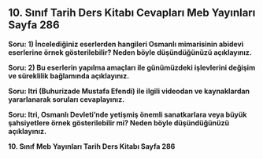 ## 10. Sınıf Tarih Ders Kitabı Cevapları Meb Yayınları Sayfa 286

**Soru: 1) İncelediğiniz eserlerden hangileri Osmanlı mimarisinin abidevi eserlerine örnek gösterilebilir? Neden böyle düşündüğünüzü açıklayınız.**

**Soru: 2) Bu eserlerin yapılma amaçları ile günümüzdeki işlevlerini değişim ve süreklilik bağlamında açıklayınız.**

**Soru: Itri (Buhurizade Mustafa Efendi) ile ilgili videodan ve kaynaklardan yararlanarak soruları cevaplayınız.**

**Soru: Itri, Osmanlı Devleti’nde yetişmiş önemli sanatkarlara veya büyük şahsiyetlere örnek gösterilebilir mi? Neden böyle düşündüğünüzü açıklayınız.**

**10. Sınıf Meb Yayınları Tarih Ders Kitabı Sayfa 286**